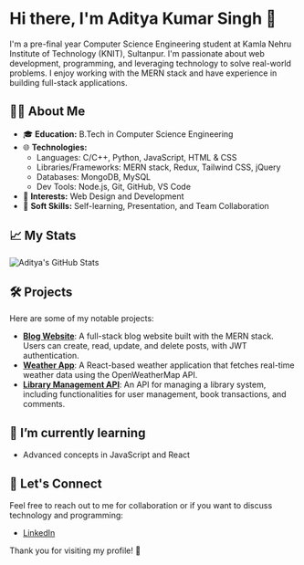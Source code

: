 # Hi there, I'm Aditya Kumar Singh 👋

I'm a pre-final year Computer Science Engineering student at Kamla Nehru Institute of Technology (KNIT), Sultanpur. I'm passionate about web development, programming, and leveraging technology to solve real-world problems. I enjoy working with the MERN stack and have experience in building full-stack applications.

## 👨‍💻 About Me
- 🎓 **Education:** B.Tech in Computer Science Engineering
- 🌐 **Technologies:** 
  - Languages: C/C++, Python, JavaScript, HTML & CSS
  - Libraries/Frameworks: MERN stack, Redux, Tailwind CSS, jQuery
  - Databases: MongoDB, MySQL
  - Dev Tools: Node.js, Git, GitHub, VS Code
- 🚀 **Interests:** Web Design and Development
- 💬 **Soft Skills:** Self-learning, Presentation, and Team Collaboration

## 📈 My Stats
![Aditya's GitHub Stats](https://github-readme-stats.vercel.app/api?username=aditya-singh-99&show_icons=true&hide_title=true&count_private=true&theme=radical)

## 🛠️ Projects
Here are some of my notable projects:

- **[Blog Website](https://github.com/aditya-singh-99/Blog-Website)**: A full-stack blog website built with the MERN stack. Users can create, read, update, and delete posts, with JWT authentication.
- **[Weather App](https://github.com/aditya-singh-99/Weather-App)**: A React-based weather application that fetches real-time weather data using the OpenWeatherMap API.
- **[Library Management API](https://github.com/aditya-singh-99/Library-Management-API)**: An API for managing a library system, including functionalities for user management, book transactions, and comments.

## 🌱 I’m currently learning
- Advanced concepts in JavaScript and React

## 🤝 Let's Connect
Feel free to reach out to me for collaboration or if you want to discuss technology and programming:
- [LinkedIn](https://www.linkedin.com/in/aditya-kumar-singh-a21b212a5/)

Thank you for visiting my profile! 🚀

